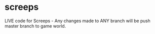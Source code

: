 # screeps

LIVE code for Screeps - Any changes made to ANY branch will be push master branch to game world.
